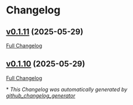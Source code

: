 # Changelog

## [v0.1.11](https://github.com/6C656C65/pythonrunner/tree/v0.1.11) (2025-05-29)

[Full Changelog](https://github.com/6C656C65/pythonrunner/compare/v0.1.10...v0.1.11)

## [v0.1.10](https://github.com/6C656C65/pythonrunner/tree/v0.1.10) (2025-05-29)

[Full Changelog](https://github.com/6C656C65/pythonrunner/compare/f287e8044c0160b0eb75acd430bdc8044cc9bca2...v0.1.10)



\* *This Changelog was automatically generated by [github_changelog_generator](https://github.com/github-changelog-generator/github-changelog-generator)*
